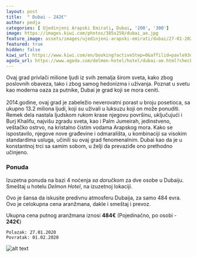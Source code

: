 ```yaml
---
layout: post
title:  " Dubai - 242€"
author: pedja
categories: [ Ujedinjeni Arapski Emirati, Dubai, '200', '300']
image: https://images.kiwi.com/photos/385x250/dubai_ae.jpg
feature_image: assets/images/ujedinjeni-arapski-emirati/dubai/27-01-2020.jpg
featured: true
hidden: false
kiwi_url: https://www.kiwi.com/en/booking?activeStep=0&affilid=pavle93odyssey&booking_token=AjDWe9modDIChPYuk3mf36FzKLWzXlAPXnGFBuwdf8f3NyT2o9dj8k6Mfnt6umADLRtxM4XwAV3U-wGuddFt4YlEVctoLj7ZfXsZfYTWS1iHDGo674XaL9a_7VPo53ws8t9LtqP0QAJHAcQXOcdMHBbUqKnBsrh7-VkE1B_vQZfepHfBr1FgRhysU7BKX4Dq3nJk1_DfScmAhfCar9wUmlEa42ZaO6T2StGVOjgKiSLy66PglCm-yXh_g5Eno-HId1ezPcHRtLqPLGvkuJM7MUPoZSOHBsVnPTVGdHp6uqLSLqwE7LWulNi6icXiBGcetXpGJXl-Q8C1K92JKH3UdJ5dvimDmvcZf-Dg0aAb3t7TrFkXJYpvOAkJOvWc3SqI09dkKB18pspwnV1hG1V0ibtHDD9eRb15YauZJKr-0ftyrEzhSjsObXklVGz002OwFbtKvLGtbJlnlZKIcw2_Ku4phMpaLVafKkDLDCWS-VuHAfiQDgtPJIGgfvai_G47Q4gXL6foj_EIed8sNQrjHRpp3u_CTWUrMTnMTXprAC_gMz-QzAgj4swO7qIWJYaY8cB9Odm2ab1SVNVz_yJKFqMd_q1Gz7BJAhVCNAPUZVR81RGPlK0Hdd5cypKMcMVQckNHD8XQ5cFz01a2icy62lp0lmg1Y39zR7c-9JgPyPBmFwCW-QNKDUi-7IZLRuyNAqbtPArg78EzGA_dOf5GK-g%3D%3D&currency=eur&deeplinkId=28373737468&flightsId=0ed8065b47700000c5d02ee5_0-065b13cf47710000a2805094_0-13cf0f584775000007737db4_0-0f58255847760000be6fcdbf_0-25580ed847770000ddbbad7f_0&handBags=0-0&holdBags=0-0&lang=en&passengers=2&price=318&session_identifier=YbBk9Zoa8kzQyPJPaEDvG%2F52XCeFBRqj4QqlBtyutu4%3D&session_token=X%2Bgiw2RU%2Fhin7Q%2FmuoZUS0vRKgZcm5EULJVJ9tatgICaUK7TP1gmG4NSys%2BIuLNChp93hXTn7T8tsHc0cPUg4%2FQuwg6Wwk%2Brq11olx21VpTdrwdryUt4n0o9roMPLnTj9m%2FQKHGyO1Cai4cTr%2BLb0yh0IahsHgUiWr5fcYzpS%2Fepv8QU5CnpkK67z8NFIY1CfMT7Qu14tG%2BcqnERZ7%2BzBM%2F3pECLrmWgj0lub2J2yEttoildifItEBzpCpttNIhU1u%2BCXqHb6NEv7taPmS3davuNevzNPHSRGaPG3knY%2B8yc57sIw2bjuXzE2a3rIY2zMmNY4qt99izInpbQMLMf7S4zy3ckmSqWF2ShOSW9fDg%3D&token=AjDWe9modDIChPYuk3mf36FzKLWzXlAPXnGFBuwdf8f3NyT2o9dj8k6Mfnt6umADLRtxM4XwAV3U-wGuddFt4YlEVctoLj7ZfXsZfYTWS1iHDGo674XaL9a_7VPo53ws8t9LtqP0QAJHAcQXOcdMHBbUqKnBsrh7-VkE1B_vQZfepHfBr1FgRhysU7BKX4Dq3nJk1_DfScmAhfCar9wUmlEa42ZaO6T2StGVOjgKiSLy66PglCm-yXh_g5Eno-HId1ezPcHRtLqPLGvkuJM7MUPoZSOHBsVnPTVGdHp6uqLSLqwE7LWulNi6icXiBGcetXpGJXl-Q8C1K92JKH3UdJ5dvimDmvcZf-Dg0aAb3t7TrFkXJYpvOAkJOvWc3SqI09dkKB18pspwnV1hG1V0ibtHDD9eRb15YauZJKr-0ftyrEzhSjsObXklVGz002OwFbtKvLGtbJlnlZKIcw2_Ku4phMpaLVafKkDLDCWS-VuHAfiQDgtPJIGgfvai_G47Q4gXL6foj_EIed8sNQrjHRpp3u_CTWUrMTnMTXprAC_gMz-QzAgj4swO7qIWJYaY8cB9Odm2ab1SVNVz_yJKFqMd_q1Gz7BJAhVCNAPUZVR81RGPlK0Hdd5cypKMcMVQckNHD8XQ5cFz01a2icy62lp0lmg1Y39zR7c-9JgPyPBmFwCW-QNKDUi-7IZLRuyNAqbtPArg78EzGA_dOf5GK-g%3D%3D&user_id=86bfed55-21d7-4a38-a51e-73c29f7a1c7d
agoda_url: https://www.agoda.com/delmon-hotel/hotel/dubai-ae.html?checkin=2020-01-28&los=4&adults=2&rooms=1&cid=1833963&searchrequestid=032443ab-d1c2-4643-b741-65413568877a&travellerType=-1&tspTypes=9
---
```

Ovaj grad privlači milione ljudi iz svih zemalja širom sveta, kako zbog poslovnih obaveza, tako i zbog samog hedonizma i uživanja. Poznat u svetu kao moderna oaza za putnike, Dubai je grad koji se mora ceniti.
<br><br>
2014.godine, ovaj grad je zabeležio neverovatni porast u broju posetioca, sa ukupno 13.2 miliona ljudi, koji su uživali u luksuzu koji on može ponuditi. Remek dela nastala ljudskom rukom krase njegovu površinu, uključujući i Burj Khalifu, najvišu zgradu sveta, kao i Palm Jumeirah, jedinstveno, veštačko ostrvo, na kristalno čistim vodama Arapskog mora. Kako se ispostavilo, njegove nove građevine i odmarališta, u kombinaciji sa visokim standardima usluga, učinili su ovaj grad fenomenalnim. Dubai kao da je u konstantnoj trci sa samim sobom, u želji da prevaziđe ono prethodno učinjeno.

### Ponuda
Izuzetna ponuda na bazi 4 noćenja *sa doručkom* za dve osobe u Dubaiju. Smeštaj u hotelu *Delmon Hotel*, na izuzetnoj lokaciji.

Ovo je šansa da iskusite predivnu atmosferu Dubaija, za samo 484 evra. Ovo je celokupna cena aranžmana, dakle i smeštaj i prevoz.

Ukupna cena putnog aranžmana iznosi **484€** (Pojedinačno, po osobi - **242€**)

```
Polazak: 27.01.2020
Povratak: 01.02.2020
```

![alt text]( http://pix6.agoda.net/hotelImages/903/90380/90380_17090619570056067350.jpg?s=800x600 "Dubai smestaj")

